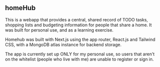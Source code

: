 ## homeHub

This is a webapp that provides a central, shared record of TODO tasks, shopping lists and budgeting information for people that share a home. It was built for personal use, and as a learning exercise.

Homehub was built with Next.js using the app router, React.js and Tailwind CSS, with a MongoDB atlas instance for backend storage.

The app is currently set up ONLY for my personal use, so users that aren't on the whitelist (people who live with me) are unable to register or sign in.